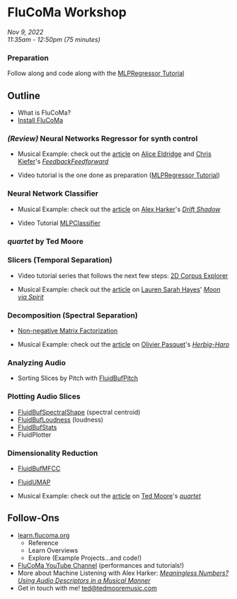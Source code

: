 # FluCoMa Workshop

_Nov 9, 2022_  
_11:35am - 12:50pm (75 minutes)_

### Preparation

Follow along and code along with the [MLPRegressor Tutorial](https://www.youtube.com/watch?v=mxmMBvi3Cb0)

## Outline

* What is FluCoMa?
* [Install FluCoMa](https://learn.flucoma.org/installation/sc/)

### _(Review)_ Neural Networks Regressor for synth control

* Musical Example: check out the [article](https://learn.flucoma.org/explore/eldridge-kiefer/) on [Alice Eldridge](https://profiles.sussex.ac.uk/p127749-alice-eldridge) and [Chris Kiefer](https://profiles.sussex.ac.uk/p208667-chris-kiefer)'s [_FeedbackFeedforward_](https://www.youtube.com/watch?v=c03_84_P7PQ)

* Video tutorial is the one done as preparation ([MLPRegressor Tutorial](https://www.youtube.com/watch?v=mxmMBvi3Cb0))

### Neural Network Classifier

* Musical Example: check out the [article](https://learn.flucoma.org/explore/harker/) on [Alex Harker](https://www.alexanderjharker.co.uk/)'s [_Drift Shadow_](https://www.youtube.com/watch?v=lHEWsysupaA)

* Video Tutorial [MLPClassifier](https://www.youtube.com/watch?v=mxmMBvi3Cb0)

### _quartet_ by Ted Moore

### Slicers (Temporal Separation)

* Video tutorial series that follows the next few steps: [2D Corpus Explorer](https://www.youtube.com/playlist?list=PLLzzOXU4pTgIZREPJy3Y6oivWI9x-nVge)

* Musical Example: check out the [article](https://learn.flucoma.org/explore/hayes/) on [Lauren Sarah Hayes](https://www.laurensarahhayes.com/)' [_Moon via Spirit_](https://www.youtube.com/watch?v=BzSRs_7S9cg)

### Decomposition (Spectral Separation)

* [Non-negative Matrix Factorization](https://learn.flucoma.org/learn/bufnmf/)

* Musical Example: check out the [article](https://learn.flucoma.org/explore/pasquet/) on [Olivier Pasquet](https://www.opasquet.fr/)'s [_Herbig-Haro_](https://www.youtube.com/watch?v=qqR_gORRwRA)

### Analyzing Audio 

* Sorting Slices by Pitch with [FluidBufPitch](https://learn.flucoma.org/reference/pitch/)

### Plotting Audio Slices

* [FluidBufSpectralShape](https://learn.flucoma.org/reference/spectralshape/) (spectral centroid)
* [FluidBufLoudness](https://learn.flucoma.org/reference/loudness/) (loudness)
* [FluidBufStats](https://learn.flucoma.org/reference/bufstats/)
* FluidPlotter

### Dimensionality Reduction

* [FluidBufMFCC](https://learn.flucoma.org/reference/mfcc/)
* [FluidUMAP](https://learn.flucoma.org/reference/umap/)

* Musical Example: check out the [article](https://learn.flucoma.org/explore/moore/) on [Ted Moore](https://www.tedmooremusic.com/)'s [_quartet_](https://www.youtube.com/watch?v=C0FBNLy4NCM)

## Follow-Ons

* [learn.flucoma.org](https://learn.flucoma.org/)
    - Reference
    - Learn Overviews
    - Explore (Example Projects...and code!)
* [FluCoMa YouTube Channel](https://www.youtube.com/c/FluidCorpusManipulation) (performances and tutorials!)
* More about Machine Listening with Alex Harker: [_Meaningless Numbers? Using Audio Descriptors in a Musical Manner_](https://www.youtube.com/watch?v=Sh7LvH39dsY)
* Get in touch with me! [ted@tedmooremusic.com](mailto:ted@tedmooremusic.com)

<!-- ## Extra

### Real-Time Concatenative Synthesis

* [Video example](https://www.youtube.com/watch?v=xV1z782Ay-U)

* Musical Example: check out the [article](https://learn.flucoma.org/explore/constanzo/) on [Rodrigo Constanzo](https://rodrigoconstanzo.com/)'s [_Kaizo Snare_](https://www.youtube.com/watch?v=MTWklm1oXWQ) -->

<!-- * Some projects
    - sp.tools
    - SMAI -->
